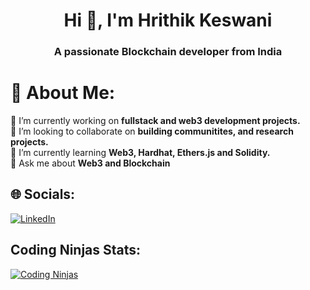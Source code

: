 <h1 align="center">Hi 👋, I'm Hrithik Keswani</h1>
<h3 align="center">A passionate Blockchain developer from India</h3>

# 💫 About Me:
🔭 I’m currently working on **fullstack and web3 development projects.**<br>
👯 I’m looking to collaborate on **building communitites, and research projects.**<br> 
🌱 I’m currently learning **Web3, Hardhat, Ethers.js and Solidity.**<br>
💬 Ask me about **Web3 and Blockchain**<br>


## 🌐 Socials:
[![LinkedIn](https://img.shields.io/badge/LinkedIn-%230077B5.svg?logo=linkedin&logoColor=white)](https://www.linkedin.com/in/hrithik-keswani200/) 

## Coding Ninjas Stats:
[![Coding Ninjas](https://img.shields.io/badge/Coding%20Ninjas-%230077B5.svg?logo=linkedin&logoColor=white)](https://www.codingninjas.com/studio/profile/hrithik_keswani)
